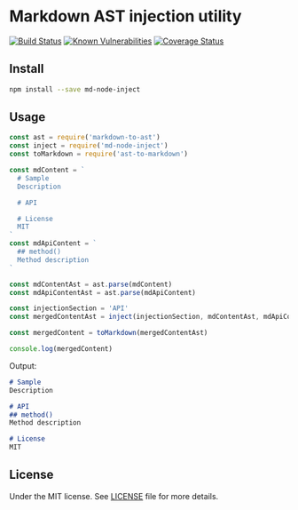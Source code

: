 # Markdown AST injection utility

[![Build Status](https://travis-ci.org/demsking/md-node-inject.svg?branch=master)](https://travis-ci.org/demsking/md-node-inject) [![Known Vulnerabilities](https://snyk.io/test/github/demsking/md-node-inject/badge.svg)](https://snyk.io/test/github/demsking/md-node-inject) [![Coverage Status](https://coveralls.io/repos/github/demsking/md-node-inject/badge.svg?branch=master)](https://coveralls.io/github/demsking/md-node-inject?branch=master)

## Install

```sh
npm install --save md-node-inject
```

## Usage

```javascript
const ast = require('markdown-to-ast')
const inject = require('md-node-inject')
const toMarkdown = require('ast-to-markdown')

const mdContent = `
  # Sample
  Description

  # API

  # License
  MIT
`
const mdApiContent = `
  ## method()
  Method description
`

const mdContentAst = ast.parse(mdContent)
const mdApiContentAst = ast.parse(mdApiContent)

const injectionSection = 'API'
const mergedContentAst = inject(injectionSection, mdContentAst, mdApiContentAst)

const mergedContent = toMarkdown(mergedContentAst)

console.log(mergedContent)
```
Output:
```markdown
# Sample
Description

# API
## method()
Method description

# License
MIT
```

## License

Under the MIT license. See [LICENSE](https://github.com/demsking/md-node-inject/blob/master/LICENSE) file for more details.
